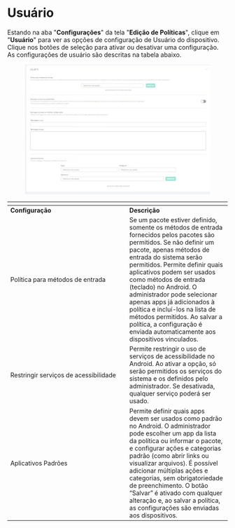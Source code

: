 # Usuário

Estando na aba "**Configurações**" da tela "**Edição de Políticas**", clique em "**Usuário**" para ver as opções de configuração de Usuário do dispositivo. Clique nos botões de seleção para ativar ou desativar uma configuração. As configurações de usuário são descritas na tabela abaixo.

<figure><img src="../../../../../../../.gitbook/assets/image (355).png" alt=""><figcaption></figcaption></figure>

<table data-header-hidden><thead><tr><th width="258.3185218771254"></th><th></th></tr></thead><tbody><tr><td><strong>Configuração</strong></td><td><strong>Descrição</strong></td></tr><tr><td>Política para métodos de entrada</td><td>Se um pacote estiver definido, somente os métodos de entrada fornecidos pelos pacotes são permitidos. Se não definir um pacote, apenas métodos de entrada do sistema serão permitidos. Permite definir quais aplicativos podem ser usados como métodos de entrada (teclado) no Android. O administrador pode selecionar apenas apps já adicionados à política e incluí-los na lista de métodos permitidos. Ao salvar a política, a configuração é enviada automaticamente aos dispositivos vinculados.</td></tr><tr><td>Restringir serviços de acessibilidade</td><td>Permite restringir o uso de serviços de acessibilidade no Android. Ao ativar a opção, só serão permitidos os serviços do sistema e os definidos pelo administrador. Se desativada, qualquer serviço poderá ser usado.</td></tr><tr><td>Aplicativos Padrões</td><td>Permite definir quais apps devem ser usados como padrão no Android. O administrador pode escolher um app da lista da política ou informar o pacote, e configurar ações e categorias padrão (como abrir links ou visualizar arquivos). É possível adicionar múltiplas ações e categorias, sem obrigatoriedade de preenchimento. O botão “Salvar” é ativado com qualquer alteração e, ao salvar a política, as configurações são enviadas aos dispositivos.</td></tr></tbody></table>
